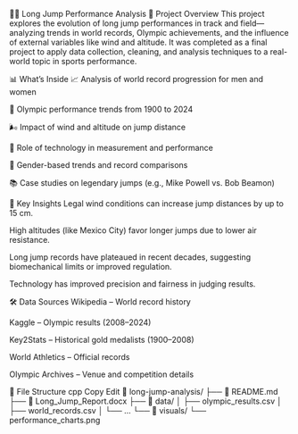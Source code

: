 🏃‍♂️ Long Jump Performance Analysis
📄 Project Overview
This project explores the evolution of long jump performances in track and field—analyzing trends in world records, Olympic achievements, and the influence of external variables like wind and altitude. It was completed as a final project to apply data collection, cleaning, and analysis techniques to a real-world topic in sports performance.

📊 What’s Inside
📈 Analysis of world record progression for men and women

🏅 Olympic performance trends from 1900 to 2024

🌬️ Impact of wind and altitude on jump distance

📡 Role of technology in measurement and performance

👥 Gender-based trends and record comparisons

📚 Case studies on legendary jumps (e.g., Mike Powell vs. Bob Beamon)

🧠 Key Insights
Legal wind conditions can increase jump distances by up to 15 cm.

High altitudes (like Mexico City) favor longer jumps due to lower air resistance.

Long jump records have plateaued in recent decades, suggesting biomechanical limits or improved regulation.

Technology has improved precision and fairness in judging results.

🛠️ Data Sources
Wikipedia – World record history

Kaggle – Olympic results (2008–2024)

Key2Stats – Historical gold medalists (1900–2008)

World Athletics – Official records

Olympic Archives – Venue and competition details

📁 File Structure
cpp
Copy
Edit
📂 long-jump-analysis/
├── 📄 README.md
├── 📄 Long_Jump_Report.docx
├── 📂 data/
│   ├── olympic_results.csv
│   ├── world_records.csv
│   └── ...
└── 📂 visuals/
    └── performance_charts.png
